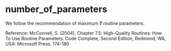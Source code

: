 # number_of_parameters

We follow the recommendation of maximum **7** routine parameters.

Reference:
McConnell, S. (2004), Chapter 7.5: High-Quality Routines: How To Use Routine Parameters. Code Complete, Second Edition, Redmond, WA, USA: Microsoft Press. 174-180
